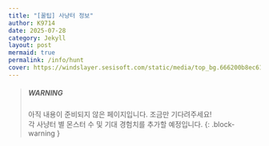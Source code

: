 ```yaml
---
title: "[꿀팁] 사냥터 정보"
author: K9714
date: 2025-07-28
category: Jekyll
layout: post
mermaid: true
permalink: /info/hunt
cover: https://windslayer.sesisoft.com/static/media/top_bg.666200b8ec612320e954.png
---
```

> ##### WARNING
>
> 아직 내용이 준비되지 않은 페이지입니다. 조금만 기다려주세요!  
> 각 사냥터 별 몬스터 수 및 기대 경험치를 추가할 예정입니다.
{: .block-warning }